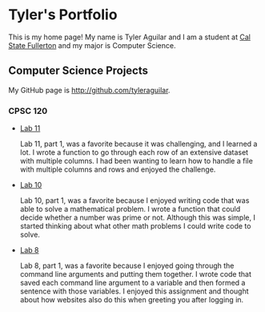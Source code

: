 # Tyler's Portfolio

This is my home page! My name is Tyler Aguilar and I am a student at [Cal State Fullerton](http://www.fullerton.edu/) and my major is Computer Science.

## Computer Science Projects

My GitHub page is http://github.com/tyleraguilar.

### CPSC 120

* [Lab 11](https://github.com/cpsc-fall-2023/cpsc-120-lab-11-tyler-and-abhishek.git)

    Lab 11, part 1, was a favorite because it was challenging, and I learned a lot. I wrote a function to go through each row of an extensive dataset with multiple columns. I had been wanting to learn how to handle a
    file with multiple columns and rows and enjoyed the challenge.

* [Lab 10](https://github.com/cpsc-fall-2023/cpsc-120-lab-10-audrey-and-tyler.git)

    Lab 10, part 1, was a favorite because I enjoyed writing code that was able to solve a mathematical problem. I wrote a function that could decide whether a number was prime or not.
    Although this was simple, I started thinking about what other math problems I could write code to solve.

* [Lab 8](https://github.com/cpsc-fall-2023/cpsc-120-lab-08-tyler-and-richard.git)
 
    Lab 8, part 1, was a favorite because I enjoyed going through the command line arguments and putting them together. I wrote code that saved each command line argument to a variable and then formed a sentence
    with those variables. I enjoyed this assignment and thought about how websites also do this when greeting you after logging in.  

